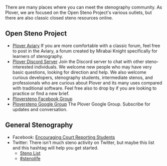 There are many places where you can meet the stenography community. As Plover, we are focused on the Open Steno Project's various outlets, but there are also classic closed steno resources online.

## Open Steno Project

- [Plover Aviary](http://stenoknight.com/plover/aviary/phpBB3/)
    If you are more comfortable with a classic forum, feel free to post in the Aviary, a forum created by Mirabai Knight specifically for learners of stenography.
- [Plover Discord Server](https://discord.gg/0lQde43a6dGmAMp2)
    Join the Discord server to chat with other steno-interested individuals. We welcome new people who may have very basic questions, looking for direction and help. We also welcome curious developers, stenography students, intermediate stenos, and professionals who are curious about Plover and its many uses compared with traditional software. Feel free also to drop by if you are looking to practice or find a new brief.
- [Ploversteno Facebook Group](https://www.facebook.com/groups/486062194804842/)
- [Ploversteno Google Group](https://groups.google.com/forum/#!forum/ploversteno)
    The Plover Google Group. Subscribe for updates and conversation.

## General Stenography

- Facebook: [Encouraging Court Reporting Students](https://www.facebook.com/groups/ECRSgroup/)
- Twitter: There isn't much steno activity on Twitter, but maybe this list and this hashtag will help you get started.
    + [Steno List](https://twitter.com/morinted/lists/steno)
    + [#stenolife](https://twitter.com/hashtag/stenolife?src=hash)